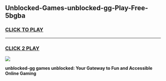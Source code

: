 
## Unblocked-Games-unblocked-gg-Play-Free-5bgba
<h3>
<a href="https://premium76.site?title=unblocked-gg&ref=10A">CLICK TO PLAY</a></h3>
<hr>

<h3>
<a href="https://premium76.site?title=unblocked-gg&ref=10A">CLICK 2 PLAY</a>
  
</h3>

<a href="https://premium76.site?title=unblocked-gg&ref=10A"><img src="https://clearcache.store/games.png"></a>


**unblocked-gg games unblocked: Your Gateway to Fun and Accessible Online Gaming**
